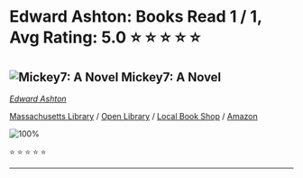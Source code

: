 # Edward Ashton:  Books Read 1 / 1, Avg Rating: 5.0 :star: :star: :star: :star: :star:

## ![Mickey7: A Novel](https://covers.openlibrary.org/b/isbn/978-1250275035-M.jpg) Mickey7: A Novel
*[Edward Ashton](../authors/EdwardAshton)*

[Massachusetts Library](https://library.minlib.net/search/i=978-1250275035) / [Open Library](https://openlibrary.org/isbn/978-1250275035) / [Local Book Shop](https://bookshop.org/books/mickey7:-a-novel/978-1250275035) / [Amazon](https://smile.amazon.com/dp/1250275032)

![100%](https://progress-bar.dev/100) 

:star: :star: :star: :star: :star:

---
